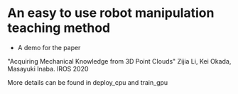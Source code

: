 # An easy to use robot manipulation teaching method

- A demo for the paper

"Acquiring Mechanical Knowledge from 3D Point Clouds" Zijia Li, Kei Okada, Masayuki Inaba. IROS 2020

More details can be found in deploy_cpu and train_gpu



